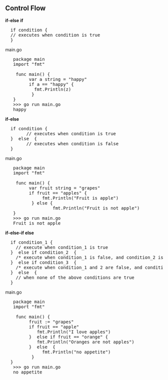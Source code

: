 ## Control Flow

**if-else**
**if**

<pre>
  if condition {
  // executes when condition is true
  }
</pre>

main.go
<pre>
   package main
   import "fmt"

    func main() {
         var a string = "happy"
         if a == "happy" {
           fmt.Println(z)
          }
   }
   >>> go run main.go
   happy
</pre>

**if-else**

<pre>
  if condition {
        // executes when condition is true
  }  else  {
        // executes when condition is false
  }
</pre>

main.go
<pre>
   package main
   import "fmt"

    func main() {
         var fruit string = "grapes"
         if fruit == "apples" {
              fmt.Println("Fruit is apple")
          } else {
                  fmt.Println("Fruit is not apple")
   }
   >>> go run main.go
   Fruit is not apple
</pre>

**if-else-if else**

<pre>
  if condition_1 {
    // execute when condition_1 is true
  }  else if condition_2  {
    /* execute when condition_1 is false, and condition_2 is true */
  }  else if condition_3  {
    /* execute when condition_1 and 2 are false, and condition_3 is true */
  }  else  {
    // when none of the above conditions are true
  }
</pre>

main.go
<pre>
   package main
   import "fmt"

    func main() {
         fruit := "grapes"
         if fruit == "apple"
            fmt.Println("I love apples")
         }  else if fruit == "orange" {
            fmt.Println("Oranges are not apples")
         }  else  {
              fmt.Println("no appetite")
          }
  }
   >>> go run main.go
   no appetite
</pre>

